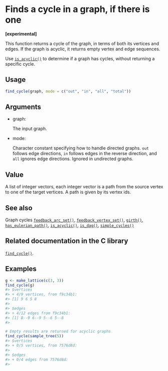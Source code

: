# Finds a cycle in a graph, if there is one

**\[experimental\]**

This function returns a cycle of the graph, in terms of both its
vertices and edges. If the graph is acyclic, it returns empty vertex and
edge sequences.

Use [`is_acyclic()`](https://r.igraph.org/reference/is_acyclic.md) to
determine if a graph has cycles, without returning a specific cycle.

## Usage

``` r
find_cycle(graph, mode = c("out", "in", "all", "total"))
```

## Arguments

- graph:

  The input graph.

- mode:

  Character constant specifying how to handle directed graphs. `out`
  follows edge directions, `in` follows edges in the reverse direction,
  and `all` ignores edge directions. Ignored in undirected graphs.

## Value

A list of integer vectors, each integer vector is a path from the source
vertex to one of the target vertices. A path is given by its vertex ids.

## See also

Graph cycles
[`feedback_arc_set()`](https://r.igraph.org/reference/feedback_arc_set.md),
[`feedback_vertex_set()`](https://r.igraph.org/reference/feedback_vertex_set.md),
[`girth()`](https://r.igraph.org/reference/girth.md),
[`has_eulerian_path()`](https://r.igraph.org/reference/has_eulerian_path.md),
[`is_acyclic()`](https://r.igraph.org/reference/is_acyclic.md),
[`is_dag()`](https://r.igraph.org/reference/is_dag.md),
[`simple_cycles()`](https://r.igraph.org/reference/simple_cycles.md)

## Related documentation in the C library

[`find_cycle()`](https://igraph.org/c/html/latest/igraph-Cycles.html#igraph_find_cycle).

## Examples

``` r
g <- make_lattice(c(3, 3))
find_cycle(g)
#> $vertices
#> + 4/9 vertices, from f9c34b1:
#> [1] 9 6 5 8
#> 
#> $edges
#> + 4/12 edges from f9c34b1:
#> [1] 8--9 6--9 5--6 5--8
#> 

# Empty results are returned for acyclic graphs
find_cycle(sample_tree(5))
#> $vertices
#> + 0/5 vertices, from 7576d8d:
#> 
#> $edges
#> + 0/4 edges from 7576d8d:
#> 
```
